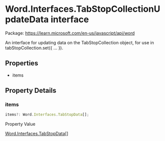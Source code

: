 # Word.Interfaces.TabStopCollectionUpdateData interface

Package: https://learn.microsoft.com/en-us/javascript/api/word

An interface for updating data on the TabStopCollection object, for use in tabStopCollection.set({ ... }).

## Properties

- items

## Property Details

### items

```typescript
items?: Word.Interfaces.TabStopData[];
```

Property Value

[Word.Interfaces.TabStopData](https://learn.microsoft.com/en-us/javascript/api/word/word.interfaces.tabstopdata)[]